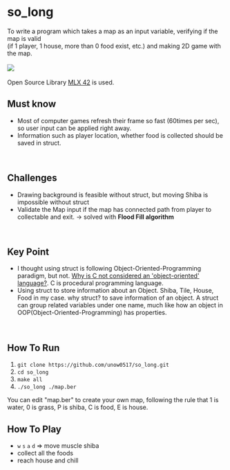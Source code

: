 # so_long
To write a program which takes a map as an input variable, verifying if the map is valid<br/>
(if 1 player, 1 house, more than 0 food exist, etc.) and making 2D game with the map.
<br/><br/>
![](https://github.com/unow0517/so_long/blob/master/playing.gif)<br/><br/>
Open Source Library [MLX 42](https://github.com/codam-coding-college/MLX42/blob/master/docs/Textures.md) is used.
<br/>

## Must know
* Most of computer games refresh their frame so fast (60times per sec), so user input can be applied right away.
* Information such as player location, whether food is collected should be saved in struct.
<br/>

## Challenges
* Drawing background is feasible without struct, but moving Shiba is impossible without struct
* Validate the Map input if the map has connected path from player to collectable and exit. -> solved with **Flood Fill algorithm**
<br/>

## Key Point
* I thought using struct is following Object-Oriented-Programming paradigm, but not. [Why is C not considered an 'object-oriented' language?](https://softwareengineering.stackexchange.com/questions/113533/why-is-c-not-considered-an-object-oriented-language). C is procedural programming language.
* Using struct to store information about an Object. Shiba, Tile, House, Food in my case. why struct? to save information of an object. A struct can group related variables under one name, much like how an object in OOP(Object-Oriented-Programming) has properties.
<br/>

## How To Run
1. `git clone https://github.com/unow0517/so_long.git`
2. `cd so_long`
3. `make all`
4. `./so_long ./map.ber`

You can edit "map.ber" to create your own map, following the rule that 1 is water, 0 is grass, P is shiba, C is food, E is house.
<br/>

## How To Play
* `w` `s` `a` `d` => move muscle shiba
* collect all the foods
* reach house and chill
